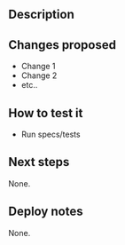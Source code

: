 ## Description
<!--
    Give a brief explanation about the changes you are proposing.
-->

## Changes proposed
<!--
    List the changes you made, one or two bullets is ok, 3 or more is maybe
    that you are doing more than neccessary.
-->

 - Change 1
 - Change 2
 - etc..

## How to test it
<!--
    Give steps to test your changes for quality assurance tests.
-->

 - Run specs/tests

## Next steps
<!--
    If your pull request is just a step in a set of steps, mention the next steps.
-->

None.

## Deploy notes
<!--
    Notes about how to deploy the feature/enhancement you are deploying.
-->

None.